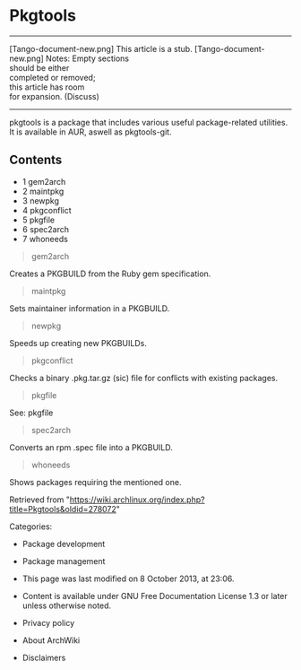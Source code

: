 Pkgtools
========

  ------------------------ ------------------------ ------------------------
  [Tango-document-new.png] This article is a stub.  [Tango-document-new.png]
                           Notes: Empty sections    
                           should be either         
                           completed or removed;    
                           this article has room    
                           for expansion. (Discuss) 
  ------------------------ ------------------------ ------------------------

pkgtools is a package that includes various useful package-related
utilities. It is available in AUR, aswell as pkgtools-git.

Contents
--------

-   1 gem2arch
-   2 maintpkg
-   3 newpkg
-   4 pkgconflict
-   5 pkgfile
-   6 spec2arch
-   7 whoneeds

> gem2arch

Creates a PKGBUILD from the Ruby gem specification.

> maintpkg

Sets maintainer information in a PKGBUILD.

> newpkg

Speeds up creating new PKGBUILDs.

> pkgconflict

Checks a binary .pkg.tar.gz (sic) file for conflicts with existing
packages.

> pkgfile

See: pkgfile

> spec2arch

Converts an rpm .spec file into a PKGBUILD.

> whoneeds

Shows packages requiring the mentioned one.

Retrieved from
"https://wiki.archlinux.org/index.php?title=Pkgtools&oldid=278072"

Categories:

-   Package development
-   Package management

-   This page was last modified on 8 October 2013, at 23:06.
-   Content is available under GNU Free Documentation License 1.3 or
    later unless otherwise noted.
-   Privacy policy
-   About ArchWiki
-   Disclaimers
